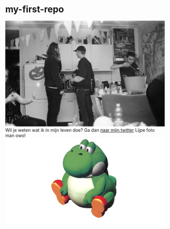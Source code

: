 # my-first-repo
![fotofeest](000067680003.jpg)
Wil je weten wat ik in mijn leven doe? Ga dan [naar mijn twitter](https://twitter.com/lievlaai)
Lijpe foto man owo!
![deze is ook heel mooi](bigyoshi.jpg)
